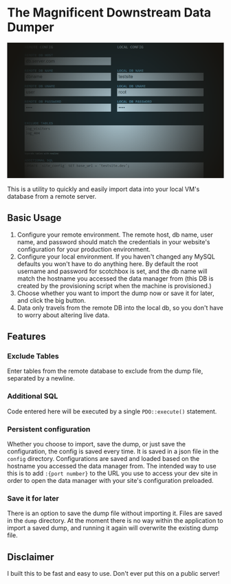 # The Magnificent Downstream Data Dumper
![Screenshot of page](screenshot.png)

This is a utility to quickly and easily import data into your local VM's database from a remote server.

## Basic Usage
1. Configure your remote environment. The remote host, db name, user name, and password should match the credentials in your website's configuration for your production environment.
2. Configure your local environment. If you haven't changed any MySQL defaults you won't have to do anything here. By default the root username and password for scotchbox is set, and the db name will match the hostname you accessed the data manager from (this DB is created by the provisioning script when the machine is provisioned.)
3. Choose whether you want to import the dump now or save it for later, and click the big button.
4. Data only travels from the remote DB into the local db, so you don't have to worry about altering live data.

## Features
### Exclude Tables
Enter tables from the remote database to exclude from the dump file, separated by a newline.
### Additional SQL
Code entered here will be executed by a single `PDO::execute()` statement.
### Persistent configuration
Whether you choose to import, save the dump, or just save the configuration, the config is saved every time. 
It is saved in a json file in the `config` directory. Configurations are saved and loaded based on the hostname you 
accessed the data manager from. The intended way to use this is to add `:{port number}` to the URL you use to access 
your dev site in order to open the data manager with your site's configuration preloaded.
### Save it for later
There is an option to save the dump file without importing it. Files are saved in the `dump` directory. 
At the moment there is no way within the application to import a saved dump, and running it again will overwrite the existing dump file.

## Disclaimer
I built this to be fast and easy to use. Don't ever put this on a public server!
